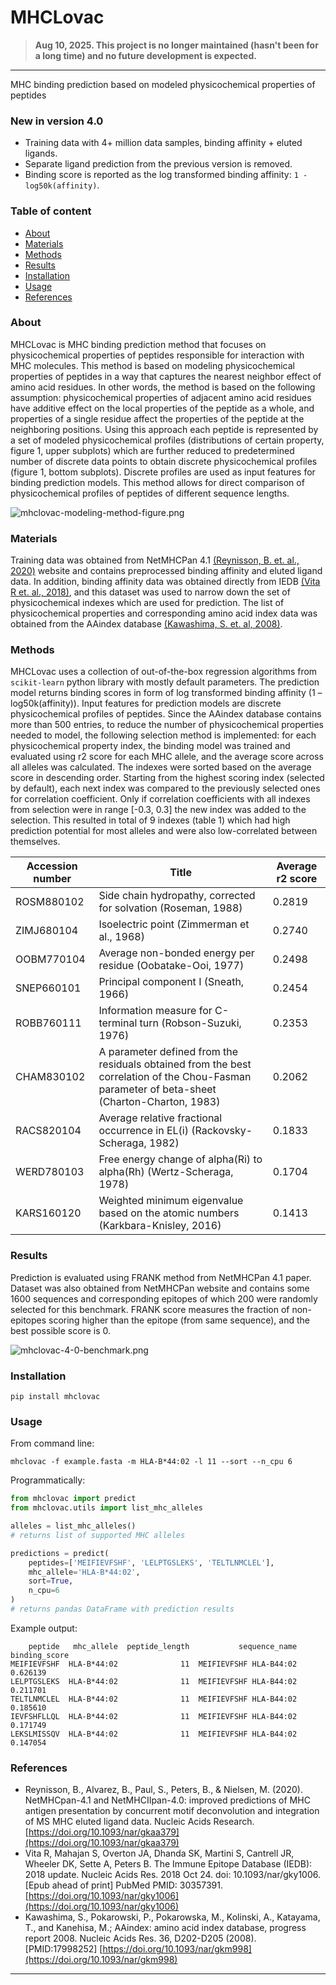 # MHCLovac

>**Aug 10, 2025. This project is no longer maintained (hasn't been for a long time) and no future development is expected.**
____

MHC binding prediction based on modeled physicochemical properties of peptides

### New in version 4.0
* Training data with 4+ million data samples, binding affinity + eluted ligands.
* Separate ligand prediction from the previous version is removed.
* Binding score is reported as the log transformed binding affinity: `1 - log50k(affinity)`.

### Table of content
* [About](#about)
* [Materials](#materials)
* [Methods](#methods)
* [Results](#results)
* [Installation](#installation)
* [Usage](#usage)
* [References](#references)

### About
MHCLovac is MHC binding prediction method that focuses on physicochemical properties of peptides responsible for interaction with MHC molecules.
This method is based on modeling physicochemical properties of peptides in a way that captures the nearest neighbor effect of amino acid residues. 
In other words, the method is based on the following assumption: physicochemical properties of adjacent amino acid residues have additive effect on the local properties of the peptide as a whole, and properties of a single residue affect the properties of the peptide at the neighboring positions.
Using this approach each peptide is represented by a set of modeled physicochemical profiles (distributions of certain property, figure 1, upper subplots) which are further reduced to predetermined number of discrete data points to obtain discrete physicochemical profiles (figure 1, bottom subplots). 
Discrete profiles are used as input features for binding prediction models.
This method allows for direct comparison of physicochemical profiles of peptides of different sequence lengths. 

![mhclovac-modeling-method-figure.png](https://raw.githubusercontent.com/stefs304/mhclovac/master/research/figures/mhclovac-modeling-figure.png)

### Materials
Training data was obtained from NetMHCPan 4.1 [(Reynisson, B. et. al., 2020)](https://doi.org/10.1093/nar/gkaa379) website and contains preprocessed binding affinity and eluted ligand data.
In addition, binding affinity data was obtained directly from IEDB [(Vita R et. al., 2018)](https://doi.org/10.1093/nar/gky1006), and this dataset was used to narrow down the set of physicochemical indexes which are used for prediction. 
The list of physicochemical properties and corresponding amino acid index data was obtained from the AAindex database [(Kawashima, S. et. al, 2008)](https://doi.org/10.1093/nar/gkm998). 

### Methods
MHCLovac uses a collection of out-of-the-box regression algorithms from `scikit-learn` python library with mostly default parameters.
The prediction model returns binding scores in form of log transformed binding affinity (1 – log50k(affinity)). 
Input features for prediction models are discrete physicochemical profiles of peptides. 
Since the AAindex database contains more than 500 entries, to reduce the number of physicochemical properties needed to model, the following selection method is implemented: 
for each physicochemical property index, the binding model was trained and evaluated using r2 score for each MHC allele, and the average score across all alleles was calculated. 
The indexes were sorted based on the average score in descending order. 
Starting from the highest scoring index (selected by default), each next index was compared to the previously selected ones for correlation coefficient. 
Only if correlation coefficients with all indexes from selection were in range [-0.3, 0.3] the new index was added to the selection. 
This resulted in total of 9 indexes (table 1) which had high prediction potential for most alleles and were also low-correlated between themselves. 

| Accession number  | Title | Average r2 score |
| ------------- | ------------- | ------------ |
| ROSM880102  | Side chain hydropathy, corrected for solvation (Roseman, 1988)  | 0.2819 |
| ZIMJ680104  | Isoelectric point (Zimmerman et al., 1968)  | 0.2740 |
| OOBM770104  | Average non-bonded energy per residue (Oobatake-Ooi, 1977)  | 0.2498 |
| SNEP660101  | Principal component I (Sneath, 1966)  | 0.2454 |
| ROBB760111  | Information measure for C-terminal turn (Robson-Suzuki, 1976)  | 0.2353 |
| CHAM830102  | A parameter defined from the residuals obtained from the best correlation of the Chou-Fasman parameter of beta-sheet (Charton-Charton, 1983)  | 0.2062 |
| RACS820104  | Average relative fractional occurrence in EL(i) (Rackovsky-Scheraga, 1982)  | 0.1833 |
| WERD780103  | Free energy change of alpha(Ri) to alpha(Rh) (Wertz-Scheraga, 1978)  | 0.1704 |
| KARS160120  | Weighted minimum eigenvalue based on the atomic numbers (Karkbara-Knisley, 2016) | 0.1413 |

### Results
Prediction is evaluated using FRANK method from NetMHCPan 4.1 paper. 
Dataset was also obtained from NetMHCPan website and contains some 1600 sequences and corresponding epitopes of which 200 were randomly selected for this benchmark. 
FRANK score measures the fraction of non-epitopes scoring higher than the epitope (from same sequence), and the best possible score is 0.

![mhclovac-4-0-benchmark.png](https://raw.githubusercontent.com/stefs304/mhclovac/master/research/figures/mhclovac-benchmark.png)

### Installation
```
pip install mhclovac
```

### Usage
From command line:
```
mhclovac -f example.fasta -m HLA-B*44:02 -l 11 --sort --n_cpu 6
```

Programmatically:
```python
from mhclovac import predict
from mhclovac.utils import list_mhc_alleles

alleles = list_mhc_alleles()
# returns list of supported MHC alleles

predictions = predict(
    peptides=['MEIFIEVFSHF', 'LELPTGSLEKS', 'TELTLNMCLEL'], 
    mhc_allele='HLA-B*44:02', 
    sort=True, 
    n_cpu=6
)
# returns pandas DataFrame with prediction results

```

Example output:
```
    peptide   mhc_allele  peptide_length           sequence_name  binding_score
MEIFIEVFSHF  HLA-B*44:02              11  MEIFIEVFSHF HLA-B44:02       0.626139
LELPTGSLEKS  HLA-B*44:02              11  MEIFIEVFSHF HLA-B44:02       0.211701
TELTLNMCLEL  HLA-B*44:02              11  MEIFIEVFSHF HLA-B44:02       0.185610
IEVFSHFLLQL  HLA-B*44:02              11  MEIFIEVFSHF HLA-B44:02       0.171749
LEKSLMISSQV  HLA-B*44:02              11  MEIFIEVFSHF HLA-B44:02       0.147054
```

### References
* Reynisson, B., Alvarez, B., Paul, S., Peters, B., & Nielsen, M. (2020). NetMHCpan-4.1 and NetMHCIIpan-4.0: improved predictions of MHC antigen presentation by concurrent motif deconvolution and integration of MS MHC eluted ligand data. Nucleic Acids Research. [https://doi.org/10.1093/nar/gkaa379](https://doi.org/10.1093/nar/gkaa379)
* Vita R, Mahajan S, Overton JA, Dhanda SK, Martini S, Cantrell JR, Wheeler DK, Sette A, Peters B. The Immune Epitope Database (IEDB): 2018 update. Nucleic Acids Res. 2018 Oct 24. doi: 10.1093/nar/gky1006. [Epub ahead of print] PubMed PMID: 30357391. [https://doi.org/10.1093/nar/gky1006](https://doi.org/10.1093/nar/gky1006)
* Kawashima, S., Pokarowski, P., Pokarowska, M., Kolinski, A., Katayama, T., and Kanehisa, M.; AAindex: amino acid index database, progress report 2008. Nucleic Acids Res. 36, D202-D205 (2008). [PMID:17998252] [https://doi.org/10.1093/nar/gkm998](https://doi.org/10.1093/nar/gkm998)

<hr>
